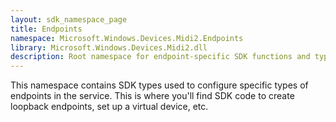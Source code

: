 ```yaml
---
layout: sdk_namespace_page
title: Endpoints
namespace: Microsoft.Windows.Devices.Midi2.Endpoints
library: Microsoft.Windows.Devices.Midi2.dll
description: Root namespace for endpoint-specific SDK functions and types
---
```


This namespace contains SDK types used to configure specific types of endpoints in the service. This is where you'll find SDK code to create loopback endpoints, set up a virtual device, etc. 